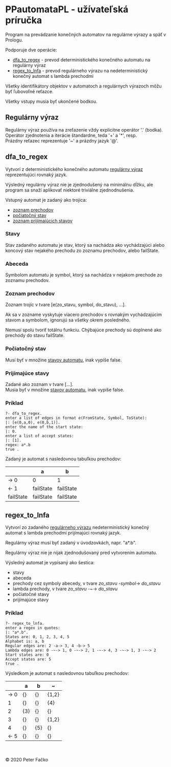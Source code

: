 # PPautomataPL - užívateľská príručka

Program na prevádzanie konečných automatov na regulárne výrazy a späť v Prologu.

Podporuje dve operácie:
* [dfa_to_regex](#dfa_to_regex) - prevod deterministického konečného automatu na regulárny výraz
* [regex_to_lnfa](#regex_to_lnfa) - prevod regulárneho výrazu na nedeterministický konečný automat s lambda prechodmi

Všetky identifikátory objektov v automatoch a regulárnych výrazoch môžu byť ľubovoľné reťazce.

Všetky vstupy musia byť ukončené bodkou.


## Regulárny výraz

Regulárny výraz používa na zreťazenie vždy explicitne operátor '.' (bodka).\
Operátor zjednotenia a iterácie štandardne, teda '+' a '*', resp.\
Prázdny reťazec reprezentuje '~' a prázdny jazyk '@'.


## dfa_to_regex

Vytvorí z deterministického konečného automatu [regulárny výraz](#regulárny-výraz) reprezentujúci rovnaký jazyk.

Výsledný regulárny výraz nie je zjednodušený na minimálnu dĺžku, ale program sa snaží aplikovať niektoré triviálne zjednodnušenia.

Vstupný automat je zadaný ako trojica:
* [zoznam prechodov](#zoznam-prechodov)
* [počiatočný stav](#počiatočný-stav)
* [zoznam prijímajúcich stavov](#prijímajúce-stavy)

### Stavy

Stav zadaného automatu je stav, ktorý sa nachádza ako vychádzajúci alebo koncový stav nejakého prechodu zo zoznamu prechodov, alebo failState.

### Abeceda

Symbolom automatu je symbol, ktorý sa nachádza v nejakom prechode zo zoznamu prechodov.

### Zoznam prechodov

Zoznam trojíc v tvare [e(zo_stavu, symbol, do_stavu), ...].

Ak sa v zozname vyskytuje viacero prechodov s rovnakým vychádzajúcim stavom a symbolom, ignorujú sa všetky okrem posledného.

Nemusí spolu tvoriť totálnu funkciu. Chýbajúce prechody sú doplnené ako prechody do stavu failState.

### Počiatočný stav

Musí byť v množine [stavov automatu](#stavy), inak vypíše false.

### Prijímajúce stavy

Zadané ako zoznam v tvare [...].\
Musia byť v množine [stavov automatu](#stavy), inak vypíše false.

### Príklad

```
?- dfa_to_regex.
enter a list of edges in format e(FromState, Symbol, ToState):
|: [e(0,a,0), e(0,b,1)].
enter the name of the start state:
|: 0.
enter a list of accept states:
|: [1].
regex: a*.b
true .
```

Zadaný je automat s nasledovnou tabuľkou prechodov:

|           | a         | b         |
| --------- | --------- | --------- |
| -> 0      | 0         | 1         |
| <- 1      | failState | failState |
| failState | failState | failState |


## regex_to_lnfa

Vytvorí zo zadaného [regulárneho výrazu](#regulárny-výraz) nedeterministický konečný automat s lambda prechodmi prijímajúci rovnaký jazyk.

Regulárny výraz musí byť zadaný v úvodzovkách, napr. "a*.b".

Regulárny výraz nie je nijak zjednodušovaný pred vytvorením automatu.

Výsledný automat je vypísaný ako šestica:
* stavy
* abeceda
* prechody cez symboly abecedy, v tvare *zo_stavu* -*symbol*-> *do_stavu*
* lambda prechody, v tvare *zo_stavu* -~-> *do_stavu*
* počiatočné stavy
* prijímajúce stavy

### Príklad

```
?- regex_to_lnfa.
enter a regex in quotes:
|: "a*.b".
States are: 0, 1, 2, 3, 4, 5
Alphabet is: a, b
Regular edges are: 2 -a-> 3, 4 -b-> 5
Lambda edges are: 0 -~-> 1, 0 -~-> 2, 1 -~-> 4, 3 -~-> 1, 3 -~-> 2
Start states are: 0
Accept states are: 5
true .
```

Výsledkom je automat s nasledovnou tabuľkou prechodov:

|      | a   | b   | ~     |
| ---- | --- | --- | ----- |
| -> 0 | {}  | {}  | {1,2} |
| 1    | {}  | {}  | {4}   |
| 2    | {3} | {}  | {}    |
| 3    | {}  | {}  | {1,2} |
| 4    | {}  | {5} | {}    |
| <- 5 | {}  | {}  | {}    |

\
\
© 2020 Peter Fačko
